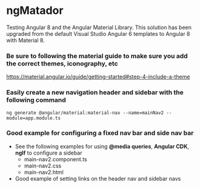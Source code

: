# ngMatador
Testing Angular 8 and the Angular Material Library. This solution has been upgraded from the default Visual Studio Angular 6 templates to Angular 8 with Material 8.

### Be sure to following the material guide to make sure you add the correct themes, iconography, etc

https://material.angular.io/guide/getting-started#step-4-include-a-theme

### Easily create a new navigation header and sidebar with the following command
``` console
ng generate @angular/material:material-nav --name=mainNav2 --module=app.module.ts
```
### Good example for configuring a fixed nav bar and side nav bar
- See the following examples for using **@media queries**, **Angular CDK**, **ngIf** to configure a sidebar
    - main-nav2.component.ts
    - main-nav2.css
    - main-nav2.html
- Good example of setting links on the header nav and sidebar navs
